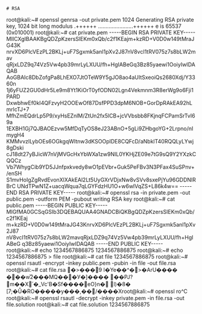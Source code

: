 ```

# RSA

```

root@kali:~# openssl genrsa -out private.pem 1024
Generating RSA private key, 1024 bit long modulus
.++++++
.......................++++++
e is 65537 (0x010001)
root@kali:~# cat private.pem 
-----BEGIN RSA PRIVATE KEY-----
MIICXgIBAAKBgQDZpKzersSlEKm0xQb/c2f1KEajm+kzRD+V0D0w149tMraJG43K
nrvXD6PlcVEzPL2BKLj+uF7Sgxmk5anI1pXv2J87nV8vcI1tRV075z7s8bLW2mav
qRjxLDZ9q74Vz5Vw4pb39mrLyLXUU/fh+HgIABeGq3Bz85yaewi1OoiyIwIDAQAB
AoGBAIc8DbZofgPa8LhEXO7JtOTeW9Y5gJO8ao4aUItSxeoiQs2680Xdj/Y3360n
1j6yFUZ2GU0dHr5Le9m8Yt1KiOrT0yfODN02Lgn4Vekmnm3R8erWg9o6Fji1PARD
DxwbhwEf0kI4QFzvyH2OOEwOf87DsfPPD3dpM6NOB+GorDpRAkEA92hLmrlcTJ+7
MfhZmEQdrLp5P9/xyHsEZnlM/ZtUn2fx5lCB+jcVVbsbb8FKjnqFCPamSrTvI69a
1EXBH1Gj7QJBAOEzvw5MfDqTyOS8eJ23ABnO+5gLi9ZHbgoYG+2Lrpno/nImygH4
KMMvvzlLybOEs6OGkgqWItnw3dKSOOpIDE8CQFcD/aNbklT40RQQLyLYwj8gDski
cJ18dt27yBJicW7nVjMVGcHxYbWXa1zw9NIL0YKHjZE09e7tG9sQ9Y2YXzkCQQCz
Vb7WhygCib9YD5JJnfpxkvedy8wO1pEVbr+Guk5PeFBv3N3PFax4SuSPnv+/enSH
S1mvHoIgZgRvdEvonXlXAkEAl2Lt5UyGXrVDjxNw8vSVv8sxePjYu96GDDNlRBrC
UNdTPwN1Z+uacqWqua7qLGYFdzHU1O+w6wlVqZS+L86k4w==
-----END RSA PRIVATE KEY-----
root@kali:~# openssl rsa -in private.pem -out public.pem -outform PEM -pubout
writing RSA key
root@kali:~# cat public.pem 
-----BEGIN PUBLIC KEY-----
MIGfMA0GCSqGSIb3DQEBAQUAA4GNADCBiQKBgQDZpKzersSlEKm0xQb/c2f1KEaj
m+kzRD+V0D0w149tMraJG43KnrvXD6PlcVEzPL2BKLj+uF7Sgxmk5anI1pXv2J87
nV8vcI1tRV075z7s8bLW2mavqRjxLDZ9q74Vz5Vw4pb39mrLyLXUU/fh+HgIABeG
q3Bz85yaewi1OoiyIwIDAQAB
-----END PUBLIC KEY-----
root@kali:~# echo 1234567886875
1234567886875
root@kali:~# echo 1234567886875 > file
root@kali:~# cat file 
1234567886875
root@kali:~# openssl rsautl -encrypt -inkey public.pem -pubin -in file -out file.rsa
root@kali:~# cat file.rsa
�>���9	l�Ye��^�>�ArU����	���w܏2���MQ���У�]����	��PJ?m��X՛�_Vc'B�Sf����eO}n�	l)�8� [7;�Ů�RO�����y���,��/����Xroot@kali:~# openssl ro^C
root@kali:~# openssl rsautl -decrypt -inkey private.pem -in file.rsa -out file.solution
root@kali:~# cat file.solution 
1234567886875

```
